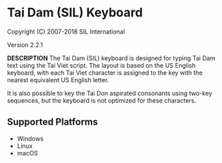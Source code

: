 Tai Dam (SIL) Keyboard
=====================

Copyright (C) 2007-2018 SIL International

Version 2.2.1


__DESCRIPTION__
The Tai Dam (SIL) keyboard is designed for typing Tai Dam text using the Tai Viet script. The layout is based on the US English keyboard, with each Tai Viet character is assigned to the key with the nearest equivalent US English letter.

It is also possible to key the Tai Don aspirated consonants using two-key sequences, but the keyboard is not optimized for these characters.


Supported Platforms
-------------------
 * Windows
 * Linux
 * macOS
